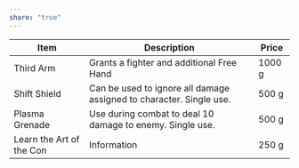 ```yaml
---
share: "true"
---
```



| Item | Description | Price |
| ---- | ---- | ---- |
| Third Arm | Grants a fighter and additional Free Hand | 1000 g |
| Shift Shield | Can be used to ignore all damage assigned to character. Single use. | 500 g |
| Plasma Grenade | Use during combat to deal 10 damage to enemy. Single use. | 500 g |
| Learn the Art of the Con | Information | 250 g |
